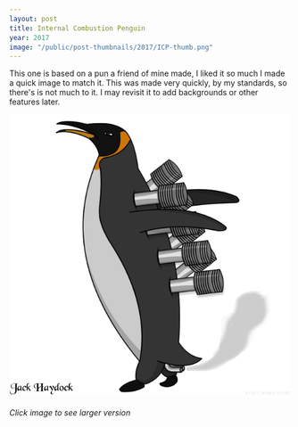 ```yaml
---
layout: post
title: Internal Combustion Penguin
year: 2017
image: "/public/post-thumbnails/2017/ICP-thumb.png"
---
```


This one is based on a pun a friend of mine made, I liked it so much I made a quick image to match it. This was made very quickly, by my standards, so there's is not much to it. I may revisit it to add backgrounds or other features later.

[Image]: /public/post-images/2017/ICP-code.png

[
![Internal Combustion Penguin!][Image]
][Image]

###### Click image to see larger version

